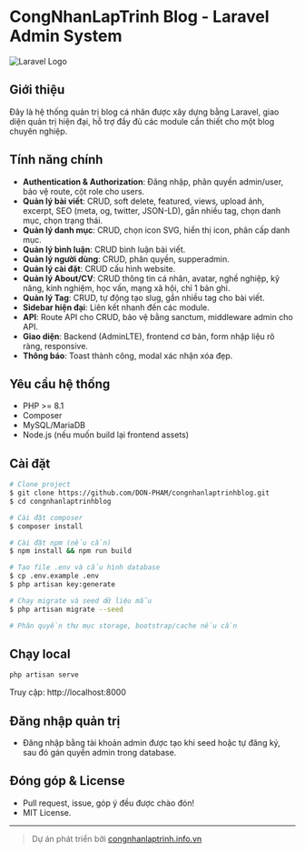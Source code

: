 # CongNhanLapTrinh Blog - Laravel Admin System

![Laravel Logo](https://raw.githubusercontent.com/laravel/art/master/logo-lockup/5%20SVG/2%20CMYK/1%20Full%20Color/laravel-logolockup-cmyk-red.svg)

## Giới thiệu

Đây là hệ thống quản trị blog cá nhân được xây dựng bằng Laravel, giao diện quản trị hiện đại, hỗ trợ đầy đủ các module cần thiết cho một blog chuyên nghiệp.

## Tính năng chính

- **Authentication & Authorization**: Đăng nhập, phân quyền admin/user, bảo vệ route, cột role cho users.
- **Quản lý bài viết**: CRUD, soft delete, featured, views, upload ảnh, excerpt, SEO (meta, og, twitter, JSON-LD), gắn nhiều tag, chọn danh mục, chọn trạng thái.
- **Quản lý danh mục**: CRUD, chọn icon SVG, hiển thị icon, phân cấp danh mục.
- **Quản lý bình luận**: CRUD bình luận bài viết.
- **Quản lý người dùng**: CRUD, phân quyền, supperadmin.
- **Quản lý cài đặt**: CRUD cấu hình website.
- **Quản lý About/CV**: CRUD thông tin cá nhân, avatar, nghề nghiệp, kỹ năng, kinh nghiệm, học vấn, mạng xã hội, chỉ 1 bản ghi.
- **Quản lý Tag**: CRUD, tự động tạo slug, gắn nhiều tag cho bài viết.
- **Sidebar hiện đại**: Liên kết nhanh đến các module.
- **API**: Route API cho CRUD, bảo vệ bằng sanctum, middleware admin cho API.
- **Giao diện**: Backend (AdminLTE), frontend cơ bản, form nhập liệu rõ ràng, responsive.
- **Thông báo**: Toast thành công, modal xác nhận xóa đẹp.

## Yêu cầu hệ thống
- PHP >= 8.1
- Composer
- MySQL/MariaDB
- Node.js (nếu muốn build lại frontend assets)

## Cài đặt

```bash
# Clone project
$ git clone https://github.com/DON-PHAM/congnhanlaptrinhblog.git
$ cd congnhanlaptrinhblog

# Cài đặt composer
$ composer install

# Cài đặt npm (nếu cần)
$ npm install && npm run build

# Tạo file .env và cấu hình database
$ cp .env.example .env
$ php artisan key:generate

# Chạy migrate và seed dữ liệu mẫu
$ php artisan migrate --seed

# Phân quyền thư mục storage, bootstrap/cache nếu cần
```

## Chạy local

```bash
php artisan serve
```
Truy cập: http://localhost:8000

## Đăng nhập quản trị
- Đăng nhập bằng tài khoản admin được tạo khi seed hoặc tự đăng ký, sau đó gán quyền admin trong database.

## Đóng góp & License
- Pull request, issue, góp ý đều được chào đón!
- MIT License.

---

> Dự án phát triển bởi [congnhanlaptrinh.info.vn](https://congnhanlaptrinh.info.vn)

